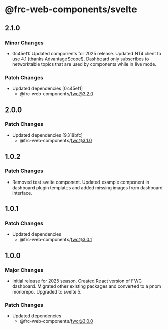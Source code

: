 # @frc-web-components/svelte

## 2.1.0

### Minor Changes

- 0c45ef1: Updated components for 2025 release. Updated NT4 client to use 4.1 (thanks AdvantageScope!). Dashboard only subscribes to networktable topics that are used by components while in live mode.

### Patch Changes

- Updated dependencies [0c45ef1]
  - @frc-web-components/fwc@3.2.0

## 2.0.0

### Patch Changes

- Updated dependencies [9318bfc]
  - @frc-web-components/fwc@3.1.0

## 1.0.2

### Patch Changes

- Removed test svelte component. Updated example component in dashboard plugin templates and added missing images from dashboard interface.

## 1.0.1

### Patch Changes

- Updated dependencies
  - @frc-web-components/fwc@3.0.1

## 1.0.0

### Major Changes

- Initial release for 2025 season. Created React version of FWC dashboard. Migrated other existing packages and converted to a pnpm monorepo. Upgraded to svelte 5.

### Patch Changes

- Updated dependencies
  - @frc-web-components/fwc@3.0.0
